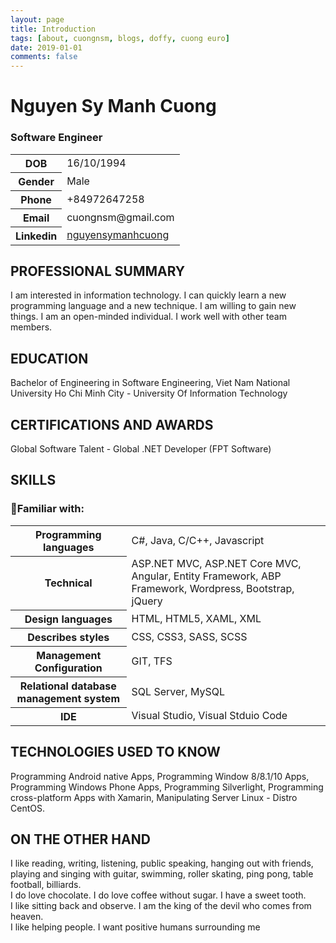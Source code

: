 ```yaml
---
layout: page
title: Introduction
tags: [about, cuongnsm, blogs, doffy, cuong euro]
date: 2019-01-01
comments: false
---
```


# Nguyen Sy Manh Cuong

### Software Engineer

<table>
    <tr>
        <th>DOB</th><td>16/10/1994</td>
    </tr>
    <tr>
        <th>Gender</th> <td>	Male </td> 
    </tr>
    <tr>
        <th>Phone</th><td>+84972647258</td>
    </tr>
    <tr>
        <th>Email</th><td>cuongnsm@gmail.com</td>
    </tr>
    <tr>
        <th>Linkedin</th><td><a href="https://www.linkedin.com/in/nguyensymanhcuong" target="_blank">nguyensymanhcuong</a></td>
    </tr>
</table>

## PROFESSIONAL SUMMARY

I am interested in information technology. I can quickly learn a new programming language and a new technique. I am willing to gain new things. I am an open-minded individual. I work well with other team members.

## EDUCATION

Bachelor of Engineering in Software Engineering, Viet Nam National University Ho Chi Minh City - University Of Information Technology

## CERTIFICATIONS AND AWARDS

Global Software Talent - Global .NET Developer (FPT Software)

## SKILLS
### Familiar with: 
<table>
    <tbody>
        <tr>
            <th>
                Programming languages
            </th>
            <td>
                C#, Java, C/C++, Javascript
            </td>
        </tr>
        <tr>
            <th>
                Technical
            </th>
            <td>
                ASP.NET MVC, ASP.NET Core MVC, Angular, Entity Framework, ABP Framework, Wordpress, Bootstrap, jQuery
            </td>
        </tr>
        <tr>
            <th>
                Design languages
            </th>
            <td>
                HTML, HTML5, XAML, XML
            </td>
        </tr>
        <tr>
            <th>
                Describes styles
            </th>
            <td>
                CSS, CSS3, SASS, SCSS
            </td>
        </tr>
        <tr>
            <th>
                Management Configuration
            </th>
            <td>
                GIT, TFS
            </td>
        </tr>
        <tr>
            <th>
                Relational database management system
            </th>
            <td>
                SQL Server, MySQL
            </td>
        </tr>
        <tr>
            <th>
                IDE
            </th>
            <td>
                Visual Studio, Visual Stduio Code
            </td>
        </tr>
    </tbody>
</table>

## TECHNOLOGIES USED TO KNOW
Programming Android native Apps, Programming Window 8/8.1/10 Apps, Programming Windows Phone Apps, Programming Silverlight, Programming cross-platform Apps with Xamarin, Manipulating Server Linux - Distro CentOS.


## ON THE OTHER HAND
I like reading, writing, listening, public speaking, hanging out with friends, playing and singing with guitar, swimming, roller skating,  ping pong, table football, billiards.
<br>
I do love chocolate. I do love coffee without sugar. I have a sweet tooth.
<br>
I like sitting back and observe. I am the king of the devil who comes from heaven.
<br>
I like helping people. I want positive humans surrounding me